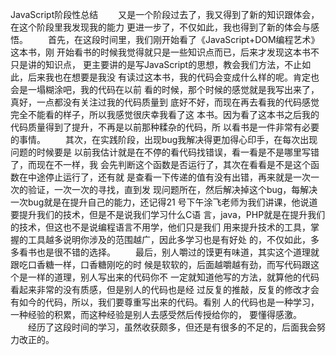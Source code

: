 ﻿JavaScript阶段性总结
　　又是一个阶段过去了，我又得到了新的知识跟体会，在这个阶段里我发现我的能力
更进一步了，不仅如此，我也得到了新的体会与感悟。
　　首先，在这段时间里，我们刚开始看了《JavaScript+DOM编程艺术》这本书，刚
开始看书的时候我觉得就只是一些知识点而已，后来才发现这本书不只是讲的知识点，
更主要讲的是写JavaScript的思想，教会我们方法，不止如此，后来我也在想要是我没
有读过这本书，我的代码会变成什么样的呢。肯定也会是一塌糊涂吧，我的代码在以前
看的时候，那个时候的感觉就是我写出来了，真好，一点都没有关注过我的代码质量到
底好不好，而现在再去看我的代码感觉完全不能看的样子，所以我感觉很庆幸我看了这
本书。因为看了这本书之后我的代码质量得到了提升，不再是以前那种糅杂的代码，所
以看书是一件非常有必要的事情。
　　其次，在实践阶段，出现bug我解决得更加得心印手，在每次出现问题的时候要是
以前我估计就是在不停的看代码找错误，看一看是不是哪里写错了，而现在不一样，我
会先判断这个函数是否运行了，其次在看看是不是这个函数在中途停止运行了，还有就
是查看一下传递的值有没有出错，再来就是一次一次的验证，一次一次的寻找，直到发
现问题所在，然后解决掉这个bug，每解决一次bug就是在提升自己的能力，还记得21
号下午涂飞老师为我们讲课，他说道要提升我们的技术，但是不是说我们学习什么C语
言，java，PHP就是在提升我们的技术，但这也不是说编程语言不用学，他们只是我们
用来提升技术的工具，掌握的工具越多说明你涉及的范围越广，因此多学习也是有好处
的，不仅如此，多多看书也是很不错的选择。
　　最后，别人嚼过的馍更有味道，其实这个道理就跟吃口香糖一样，口香糖刚吃的时
候是软软的，后面越嚼越有劲，而写代码跟这个是一样的道理，别人写出来的代码你不
一定就知道他写的方法，就算他的代码看起来非常的没有质感，但是别人的代码也是经
过反复的推敲，反复的修改才会有如今的代码，所以，我们要尊重写出来的代码。看别
人的代码也是一种学习，一种经验的积累，而这种经验是别人去感受然后传授给你的，
要懂得感激。
　　经历了这段时间的学习，虽然收获颇多，但还是有很多的不足的，后面我会努力改正的。
